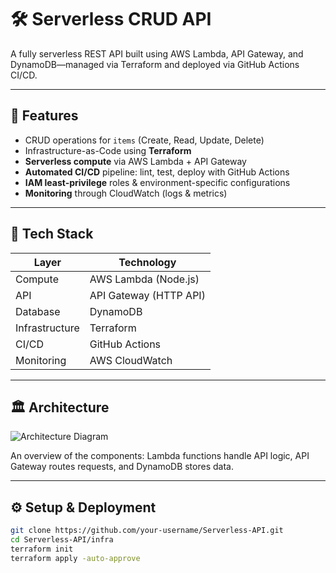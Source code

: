 # 🛠️ Serverless CRUD API

A fully serverless REST API built using AWS Lambda, API Gateway, and DynamoDB—managed via Terraform and deployed via GitHub Actions CI/CD.

---

## 🚀 Features
- CRUD operations for `items` (Create, Read, Update, Delete)
- Infrastructure-as-Code using **Terraform**
- **Serverless compute** via AWS Lambda + API Gateway
- **Automated CI/CD** pipeline: lint, test, deploy with GitHub Actions
- **IAM least-privilege** roles & environment-specific configurations
- **Monitoring** through CloudWatch (logs & metrics)

---

## 🧰 Tech Stack
| Layer           | Technology             |
|----------------|------------------------|
| Compute         | AWS Lambda (Node.js)   |
| API             | API Gateway (HTTP API) |
| Database        | DynamoDB               |
| Infrastructure  | Terraform              |
| CI/CD           | GitHub Actions         |
| Monitoring      | AWS CloudWatch         |

---

## 🏛️ Architecture
![Architecture Diagram](docs/architecture.png)

An overview of the components:
Lambda functions handle API logic, API Gateway routes requests, and DynamoDB stores data.

---

## ⚙️ Setup & Deployment

```bash
git clone https://github.com/your-username/Serverless-API.git
cd Serverless-API/infra
terraform init
terraform apply -auto-approve
